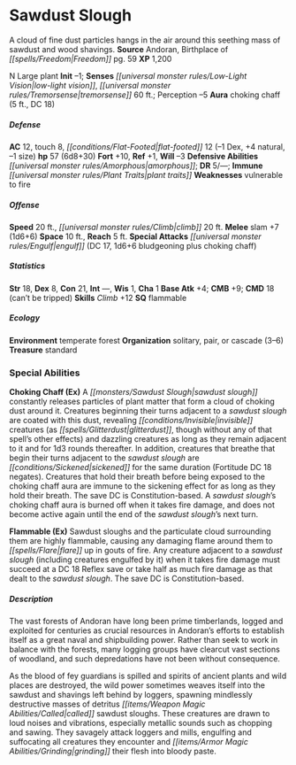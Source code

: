 ﻿---
cssclass: [monsters]
title1: Sawdust Slough
desc_short: A cloud of fine dust particles hangs in the air around this seething mass
  of sawdust and wood shavings.
title2: Sawdust Slough
CR: 4
sources:
- name: Andoran, Birthplace of Freedom
  page: 59
  link: http://paizo.com/products/btpy9dz4?Pathfinder-Campaign-Setting-Andoran-Birthplace-of-Freedom
XP: 1200
alignment: N
size: Large
type: plant
initiative:
  bonus: -1
senses:
  low-light vision: true
  tremorsense: 60
auras:
- name: choking chaff
  radius: 5
  DC: 18
AC:
  AC: 12
  touch: 8
  flat_footed: 12
  components:
    dex: -1
    natural: 4
    size: -1
HP:
  HP: 57
  long: 6d8+30
saves:
  fort: 10
  ref: 1
  will: -3
defensive_abilities:
- amorphous
DR:
- amount: 5
  weakness: '-'
immunities:
- plant traits
weaknesses:
- vulnerable to fire
speeds:
  base: 20
  climb: 20
attacks:
  melee:
  - - text: slam +7 (1d6+6)
      entries:
      - - damage: 1d6+6
      attack: slam
      bonus:
      - 7
  special:
  - engulf (DC 17, 1d6+6 bludgeoning plus choking chaff)
space: 10
reach: 5
ability_scores:
  STR: 18
  DEX: 8
  CON: 21
  INT:
  WIS: 1
  CHA: 1
BAB: 4
CMB: 9
CMD: 18
CMD_other: can't be tripped
skills:
  Climb: 12
  Perception: -5
special_qualities:
- flammable
ecology:
  environment: temperate forest
  organization: solitary, pair, or cascade (3-6)
  treasure_type: standard
special_abilities:
  Choking Chaff (Ex): A sawdust slough constantly releases particles of plant matter
    that form a cloud of choking dust around it. Creatures beginning their turns adjacent
    to a sawdust slough are coated with this dust, revealing invisible creatures (as
    glitterdust, though without any of that spell's other effects) and dazzling creatures
    as long as they remain adjacent to it and for 1d3 rounds thereafter. In addition,
    creatures that breathe that begin their turns adjacent to the sawdust slough are
    sickened for the same duration (Fortitude DC 18 negates). Creatures that hold
    their breath before being exposed to the choking chaff aura are immune to the
    sickening effect for as long as they hold their breath. The save DC is Constitution-based.
    A sawdust slough's choking chaff aura is burned off when it takes fire damage,
    and does not become active again until the end of the sawdust slough's next turn.
  Flammable (Ex): Sawdust sloughs and the particulate cloud surrounding them are highly
    flammable, causing any damaging flame around them to flare up in gouts of fire.
    Any creature adjacent to a sawdust slough (including creatures engulfed by it)
    when it takes fire damage must succeed at a DC 18 Reflex save or take half as
    much fire damage as that dealt to the sawdust slough. The save DC is Constitution-based.
desc_long: |-
  The vast forests of Andoran have long been prime timberlands, logged and exploited for centuries as crucial resources in Andoran's efforts to establish itself as a great naval and shipbuilding power. Rather than seek to work in balance with the forests, many logging groups have clearcut vast sections of woodland, and such depredations have not been without consequence.

  As the blood of fey guardians is spilled and spirits of ancient plants and wild places are destroyed, the wild power sometimes weaves itself into the sawdust and shavings left behind by loggers, spawning mindlessly destructive masses of detritus called sawdust sloughs. These creatures are drawn to loud noises and vibrations, especially metallic sounds such as chopping and sawing. They savagely attack loggers and mills, engulfing and suffocating all creatures they encounter and grinding their flesh into bloody paste.

---

# Sawdust Slough
A cloud of fine dust particles hangs in the air around this seething mass of sawdust and wood shavings.
**Source** Andoran, Birthplace of _[[spells/Freedom|Freedom]]_ pg. 59
**XP** 1,200

N Large plant
**Init** –1; **Senses** _[[universal monster rules/Low-Light Vision|low-light vision]]_, _[[universal monster rules/Tremorsense|tremorsense]]_ 60 ft.; Perception –5
**Aura** choking chaff (5 ft., DC 18)

##### Defense

**AC** 12, touch 8, _[[conditions/Flat-Footed|flat-footed]]_ 12 (–1 Dex, +4 natural, –1 size)
**hp** 57 (6d8+30)
**Fort** +10, **Ref** +1, **Will** –3
**Defensive Abilities** _[[universal monster rules/Amorphous|amorphous]]_; **DR** 5/—; **Immune** _[[universal monster rules/Plant Traits|plant traits]]_
**Weaknesses** vulnerable to fire

##### Offense
**Speed** 20 ft., _[[universal monster rules/Climb|climb]]_ 20 ft.
**Melee** slam +7 (1d6+6)
**Space** 10 ft., **Reach** 5 ft.
**Special Attacks** _[[universal monster rules/Engulf|engulf]]_ (DC 17, 1d6+6 bludgeoning plus choking chaff)

##### Statistics
**Str** 18, **Dex** 8, **Con** 21, **Int** —, **Wis** 1, **Cha** 1
**Base Atk** +4; **CMB** +9; **CMD** 18 (can’t be tripped)
**Skills** _Climb_ +12
**SQ** flammable

##### Ecology

**Environment** temperate forest
**Organization** solitary, pair, or cascade (3–6)
**Treasure** standard

### Special Abilities

**Choking Chaff (Ex)** A _[[monsters/Sawdust Slough|sawdust slough]]_ constantly releases particles of plant matter that form a cloud of choking dust around it. Creatures beginning their turns adjacent to a _sawdust slough_ are coated with this dust, revealing _[[conditions/Invisible|invisible]]_ creatures (as _[[spells/Glitterdust|glitterdust]]_, though without any of that spell’s other effects) and dazzling creatures as long as they remain adjacent to it and for 1d3 rounds thereafter. In addition, creatures that breathe that begin their turns adjacent to the _sawdust slough_ are _[[conditions/Sickened|sickened]]_ for the same duration (Fortitude DC 18 negates). Creatures that hold their breath before being exposed to the choking chaff aura are immune to the sickening effect for as long as they hold their breath. The save DC is Constitution-based. A _sawdust slough_’s choking chaff aura is burned off when it takes fire damage, and does not become active again until the end of the _sawdust slough_’s next turn.

**Flammable (Ex)** Sawdust sloughs and the particulate cloud surrounding them are highly flammable, causing any damaging flame around them to _[[spells/Flare|flare]]_ up in gouts of fire. Any creature adjacent to a _sawdust slough_ (including creatures engulfed by it) when it takes fire damage must succeed at a DC 18 Reflex save or take half as much fire damage as that dealt to the _sawdust slough_. The save DC is Constitution-based.

##### Description

The vast forests of Andoran have long been prime timberlands, logged and exploited for centuries as crucial resources in Andoran’s efforts to establish itself as a great naval and shipbuilding power. Rather than seek to work in balance with the forests, many logging groups have clearcut vast sections of woodland, and such depredations have not been without consequence.

As the blood of fey guardians is spilled and spirits of ancient plants and wild places are destroyed, the wild power sometimes weaves itself into the sawdust and shavings left behind by loggers, spawning mindlessly destructive masses of detritus _[[items/Weapon Magic Abilities/Called|called]]_ sawdust sloughs. These creatures are drawn to loud noises and vibrations, especially metallic sounds such as chopping and sawing. They savagely attack loggers and mills, engulfing and suffocating all creatures they encounter and _[[items/Armor Magic Abilities/Grinding|grinding]]_ their flesh into bloody paste.